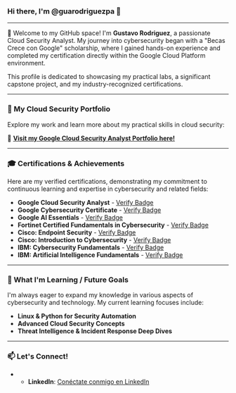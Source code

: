 ### Hi there, I'm @guarodriguezpa 👋

---

👀 Welcome to my GitHub space! I'm **Gustavo Rodriguez**, a passionate Cloud Security Analyst. My journey into cybersecurity began with a "Becas Crece con Google" scholarship, where I gained hands-on experience and completed my certification directly within the Google Cloud Platform environment.

This profile is dedicated to showcasing my practical labs, a significant capstone project, and my industry-recognized certifications.

---

### 🚀 My Cloud Security Portfolio

Explore my work and learn more about my practical skills in cloud security:

🔗 **[Visit my Google Cloud Security Analyst Portfolio here!](https://github.com/guarodriguezpa/Google_Cloud_Security_Analyst)**

---

### 🎓 Certifications & Achievements

Here are my verified certifications, demonstrating my commitment to continuous learning and expertise in cybersecurity and related fields:

* **Google Cloud Security Analyst** - [Verify Badge](https://www.credly.com/badges/e8fd3e55-7526-4454-bb56-d51e71ce55fc/public_url)
* **Google Cybersecurity Certificate** - [Verify Badge](https://www.credly.com/badges/044c657c-cbef-4fd4-97a3-372d974bce8e/public_url)
* **Google AI Essentials** - [Verify Badge](https://www.credly.com/badges/4e295bfc-c7f4-4802-b884-57535a2ba4e/public_url)
* **Fortinet Certified Fundamentals in Cybersecurity** - [Verify Badge](https://www.credly.com/badges/4ceab9d6-1f0f-42f5-b7dd-c241913cec9c/public_url)
* **Cisco: Endpoint Security** - [Verify Badge](https://www.credly.com/badges/d4349584-9490-4239-b30a-18568409e172/public_url)
* **Cisco: Introduction to Cybersecurity** - [Verify Badge](https://www.credly.com/badges/563044fa-10c8-4378-ab6c-04b18b5914f0/public_url)
* **IBM: Cybersecurity Fundamentals** - [Verify Badge](https://www.credly.com/badges/70ed545d-9f05-4b61-90ed-1c42f2f4c12d/public_url)
* **IBM: Artificial Intelligence Fundamentals** - [Verify Badge](https://www.credly.com/badges/7207830c-2cdd-49d5-99c7-59c368dd53a9/public_url)

---

### 🎯 What I'm Learning / Future Goals

I'm always eager to expand my knowledge in various aspects of cybersecurity and technology. My current learning focuses include:

* **Linux & Python for Security Automation**
* **Advanced Cloud Security Concepts**
* **Threat Intelligence & Incident Response Deep Dives**

---

### 📫 Let's Connect!

* * **LinkedIn**: [Conéctate conmigo en LinkedIn](https://www.linkedin.com/in/gustavo-rodriguez-3b075586/)


<!--
**guarodriguezpa/guarodriguezpa** is a ✨ _special_ ✨ repository because its `README.md` (this file) appears on your GitHub profile.

Here are some ideas to get you started:

- 🔭 I’m currently working on ...
- 🌱 I’m currently learning ...
- 👯 I’m looking to collaborate on ...
- 🤔 I’m looking for help with ...
- 💬 Ask me about ...
- 📫 How to reach me: ...
- 😄 Pronouns: ...
- ⚡ Fun fact: ...
-->
